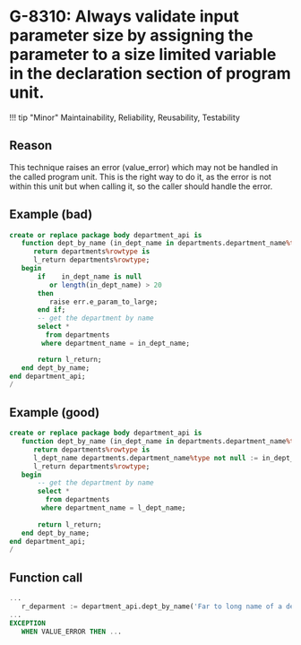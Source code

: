 # G-8310: Always validate input parameter size by assigning the parameter to a size limited variable in the declaration section of program unit.

!!! tip "Minor"
    Maintainability, Reliability, Reusability, Testability

## Reason

This technique raises an error (value_error) which may not be handled in the called program unit. This is the right way to do it, as the error is not within this unit but when calling it, so the caller should handle the error.

## Example (bad)

``` sql
create or replace package body department_api is
   function dept_by_name (in_dept_name in departments.department_name%type)
      return departments%rowtype is
      l_return departments%rowtype;
   begin
       if    in_dept_name is null 
          or length(in_dept_name) > 20
       then
          raise err.e_param_to_large;
       end if;
       -- get the department by name
       select *
         from departments
        where department_name = in_dept_name;

       return l_return;
   end dept_by_name;
end department_api;
/
```

## Example (good)

``` sql
create or replace package body department_api is
   function dept_by_name (in_dept_name in departments.department_name%type)
      return departments%rowtype is
      l_dept_name departments.department_name%type not null := in_dept_name;
      l_return departments%rowtype;
   begin
       -- get the department by name
       select *
         from departments
        where department_name = l_dept_name;
        
       return l_return;
   end dept_by_name;
end department_api;
/
```

## Function call

``` sql
...
   r_deparment := department_api.dept_by_name('Far to long name of a department');
...
EXCEPTION
   WHEN VALUE_ERROR THEN ...
```